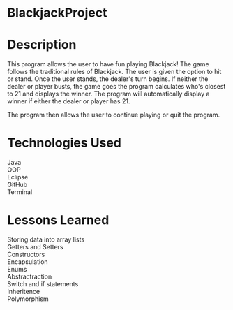 # BlackjackProject

# Description
This program allows the user to have fun playing Blackjack! The game follows the traditional rules of Blackjack. The user is given the option to hit or stand. Once the user stands, the dealer's turn begins. If neither the dealer or player busts, the game goes the program calculates who's closest to 21 and displays the winner. The program will automatically display a winner if either the dealer or player has 21.

The program then allows the user to continue playing or quit the program. 

# Technologies Used
Java
<br>
OOP
<br>
Eclipse
<br>
GitHub
<br>
Terminal

# Lessons Learned
Storing data into array lists
<br>
Getters and Setters
<br>
Constructors
<br>
Encapsulation
<br>
Enums
<br>
Abstractraction
<br>
Switch and if statements
<br>
Inheritence
<br>
Polymorphism


